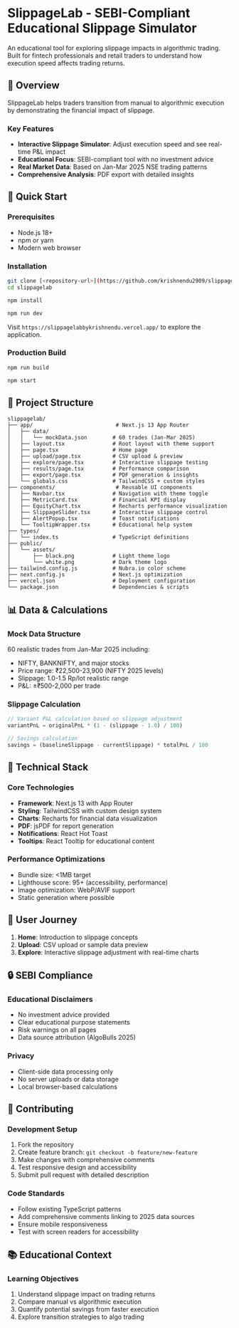 # SlippageLab - SEBI-Compliant Educational Slippage Simulator

An educational tool for exploring slippage impacts in algorithmic trading. Built for fintech professionals and retail traders to understand how execution speed affects trading returns.

## 🎯 Overview

SlippageLab helps traders transition from manual to algorithmic execution by demonstrating the financial impact of slippage. 

### Key Features

- **Interactive Slippage Simulator**: Adjust execution speed and see real-time P&L impact
- **Educational Focus**: SEBI-compliant tool with no investment advice
- **Real Market Data**: Based on Jan-Mar 2025 NSE trading patterns
- **Comprehensive Analysis**: PDF export with detailed insights

## 🚀 Quick Start

### Prerequisites

- Node.js 18+ 
- npm or yarn
- Modern web browser

### Installation

```bash
git clone [<repository-url>](https://github.com/krishnendu2909/slippagelab)
cd slippagelab

npm install

npm run dev
```

Visit `https://slippagelabbykrishnendu.vercel.app/` to explore the application.

### Production Build

```bash
npm run build

npm start
```

## 📁 Project Structure

```
slippagelab/
├── app/                          # Next.js 13 App Router
│   ├── data/
│   │   └── mockData.json        # 60 trades (Jan-Mar 2025)
│   ├── layout.tsx               # Root layout with theme support
│   ├── page.tsx                 # Home page
│   ├── upload/page.tsx          # CSV upload & preview
│   ├── explore/page.tsx         # Interactive slippage testing
│   ├── results/page.tsx         # Performance comparison
│   ├── export/page.tsx          # PDF generation & insights
│   └── globals.css              # TailwindCSS + custom styles
├── components/                   # Reusable UI components
│   ├── Navbar.tsx               # Navigation with theme toggle
│   ├── MetricCard.tsx           # Financial KPI display
│   ├── EquityChart.tsx          # Recharts performance visualization
│   ├── SlippageSlider.tsx       # Interactive slippage control
│   ├── AlertPopup.tsx           # Toast notifications
│   └── TooltipWrapper.tsx       # Educational help system
├── types/
│   └── index.ts                 # TypeScript definitions
├── public/
│   └── assets/
│       ├── black.png            # Light theme logo
│       └── white.png            # Dark theme logo
├── tailwind.config.js           # Nubra.io color scheme
├── next.config.js               # Next.js optimization
├── vercel.json                  # Deployment configuration
└── package.json                 # Dependencies & scripts
```

## 📊 Data & Calculations

### Mock Data Structure

60 realistic trades from Jan-Mar 2025 including:
- NIFTY, BANKNIFTY, and major stocks
- Price range: ₹22,500-23,900 (NIFTY 2025 levels)
- Slippage: 1.0-1.5 Rp/lot realistic range
- P&L: ±₹500-2,000 per trade

### Slippage Calculation

```typescript
// Variant P&L calculation based on slippage adjustment
variantPnL = originalPnL * (1 - (slippage - 1.0) / 100)

// Savings calculation
savings = (baselineSlippage - currentSlippage) * totalPnL / 100
```

## 🔧 Technical Stack

### Core Technologies

- **Framework**: Next.js 13 with App Router
- **Styling**: TailwindCSS with custom design system
- **Charts**: Recharts for financial data visualization
- **PDF**: jsPDF for report generation
- **Notifications**: React Hot Toast
- **Tooltips**: React Tooltip for educational content

### Performance Optimizations

- Bundle size: <1MB target
- Lighthouse score: 95+ (accessibility, performance)
- Image optimization: WebP/AVIF support
- Static generation where possible

## 📱 User Journey

1. **Home**: Introduction to slippage concepts
2. **Upload**: CSV upload or sample data preview
3. **Explore**: Interactive slippage adjustment with real-time charts


## 🔒 SEBI Compliance

### Educational Disclaimers

- No investment advice provided
- Clear educational purpose statements
- Risk warnings on all pages
- Data source attribution (AlgoBulls 2025)

### Privacy

- Client-side data processing only
- No server uploads or data storage
- Local browser-based calculations

## 🤝 Contributing

### Development Setup

1. Fork the repository
2. Create feature branch: `git checkout -b feature/new-feature`
3. Make changes with comprehensive comments
4. Test responsive design and accessibility
5. Submit pull request with detailed description

### Code Standards

- Follow existing TypeScript patterns
- Add comprehensive comments linking to 2025 data sources
- Ensure mobile responsiveness
- Test with screen readers for accessibility

## 📚 Educational Context

### Learning Objectives

1. Understand slippage impact on trading returns
2. Compare manual vs algorithmic execution
3. Quantify potential savings from faster execution
4. Explore transition strategies to algo trading


